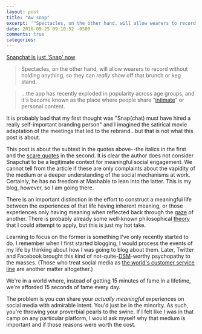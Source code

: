 ```yaml
---
layout: post
title: "Aw snap"
excerpt: '"Spectacles, on the other hand, will allow wearers to record without holding anything, so they can really show off that brunch or keg stand."'
date: 2016-09-25 09:10:52 -0500
comments: true
categories: 
---
```


[Snapchat is just 'Snap' now](http://mashable.com/2016/09/24/snap-inc-spectacles/)

> Spectacles, on the other hand, will allow wearers to record without holding anything, so they can _really_ show off that brunch or keg stand.

> ...the app has recently exploded in popularity across age groups, and it's become known as the place where people share "[intimate](http://www.bloomberg.com/news/articles/2016-04-07/facebook-said-to-face-decline-in-people-posting-personal-content)" or personal content.

It is probably bad that my first thought was "Snap(chat) must have hired a really self-important branding person" and I imagined the satirical movie adaptation of the meetings that led to the rebrand...but that is not what this post is about.

This post is about the subtext in the quotes above--the italics in the first and the [scare quotes](https://en.wikipedia.org/wiki/Scare_quotes) in the second. It is clear the author does not consider Snapchat to be a legitimate context for meaningful social engagement. We cannot tell from the article if these are only complaints about the vapidity of the medium or a deeper understanding of the social mechanisms at work. Certainly, he has no freedom at Mashable to lean into the latter. This is my blog, however, so I am going there. 

There is an important distinction in the effort to construct a meaningful life between the experiences of that life having inherent meaning, or those experiences only having meaning when reflected back through the [gaze](https://en.wikipedia.org/wiki/Gaze "This wikipedia entry is kind of a mess, though") of another. There is probably already some well-known philosophical [theory](https://en.wikipedia.org/wiki/Jacques_Lacan#Mirror_stage "e.g. Lacan, who I know only enough of to be dangerous") that I could attempt to apply, but this is just my hot take. 

Learning to focus on the former is something I've only recently started to do. I remember when I first started blogging, I would process the events of my life by thinking about how I was going to blog about them. Later, Twitter and Facebook brought this kind of not-quite-[DSM](https://en.wikipedia.org/wiki/Diagnostic_and_Statistical_Manual_of_Mental_Disorders)-worthy psychopathy to the masses. (Those who treat social media as [the world's customer service line](http://www.ftrain.com/wwic.html) are another matter altogether.)

We're in a world where, instead of getting 15 minutes of fame in a lifetime, we're afforded 15 seconds of fame every day.

The problem is you _can_ share your _actually meaningful_ experiences on social media with admirable intent. You'd just be in the minority. As such, you're throwing your proverbial pearls to the swine. If I felt like I was in that camp on any particular platform, I would ask myself why that medium is important and if those reasons were worth the cost.